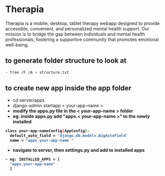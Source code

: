 # Therapia

Therapia is a mobile, desktop, tablet therapy webapp designed to provide accessible, convenient, and personalized mental health support. Our mission is to bridge the gap between individuals and mental health professionals, fostering a supportive community that promotes emotional well-being.

## to generate folder structure to look at

```bash
- tree /F /A > structure.txt
```

## to create new app inside the app folder

- cd server/apps
- django-admin startapp < your-app-name >
- <strong> modify the apps.py file in the < your-app-name > folder <strong>
- eg: inside apps.py add "apps.< your-app-name >" to the newly installed

```bash
class your-app-nameConfig(AppConfig):
  default_auto_field = 'django.db.models.BigAutoField'
  name = "apps.your-app-name "
```

- navigate to server, then settings.py and add to installed apps

```bash
- eg: INSTALLED_APPS = [
  "apps.your-app-name"
  ]
```
